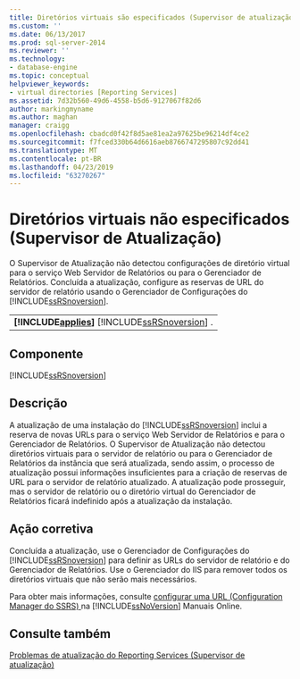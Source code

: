 ```yaml
---
title: Diretórios virtuais são especificados (Supervisor de atualização) | Microsoft Docs
ms.custom: ''
ms.date: 06/13/2017
ms.prod: sql-server-2014
ms.reviewer: ''
ms.technology:
- database-engine
ms.topic: conceptual
helpviewer_keywords:
- virtual directories [Reporting Services]
ms.assetid: 7d32b560-49d6-4558-b5d6-9127067f82d6
author: markingmyname
ms.author: maghan
manager: craigg
ms.openlocfilehash: cbadcd0f42f8d5ae81ea2a97625be96214df4ce2
ms.sourcegitcommit: f7fced330b64d6616aeb8766747295807c92dd41
ms.translationtype: MT
ms.contentlocale: pt-BR
ms.lasthandoff: 04/23/2019
ms.locfileid: "63270267"
---
```

# <a name="virtual-directories-are-unspecified-upgrade-advisor"></a>Diretórios virtuais não especificados (Supervisor de Atualização)
  O Supervisor de Atualização não detectou configurações de diretório virtual para o serviço Web Servidor de Relatórios ou para o Gerenciador de Relatórios. Concluída a atualização, configure as reservas de URL do servidor de relatório usando o Gerenciador de Configurações do [!INCLUDE[ssRSnoversion](../../includes/ssrsnoversion-md.md)].  
  
||  
|-|  
|**[!INCLUDE[applies](../../includes/applies-md.md)]**  [!INCLUDE[ssRSnoversion](../../includes/ssrsnoversion-md.md)] .|  
  
## <a name="component"></a>Componente  
 [!INCLUDE[ssRSnoversion](../../includes/ssrsnoversion-md.md)]  
  
## <a name="description"></a>Descrição  
 A atualização de uma instalação do [!INCLUDE[ssRSnoversion](../../includes/ssrsnoversion-md.md)] inclui a reserva de novas URLs para o serviço Web Servidor de Relatórios e para o Gerenciador de Relatórios. O Supervisor de Atualização não detectou diretórios virtuais para o servidor de relatório ou para o Gerenciador de Relatórios da instância que será atualizada, sendo assim, o processo de atualização possui informações insuficientes para a criação de reservas de URL para o servidor de relatório atualizado. A atualização pode prosseguir, mas o servidor de relatório ou o diretório virtual do Gerenciador de Relatórios ficará indefinido após a atualização da instalação.  
  
## <a name="corrective-action"></a>Ação corretiva  
 Concluída a atualização, use o Gerenciador de Configurações do [!INCLUDE[ssRSnoversion](../../includes/ssrsnoversion-md.md)] para definir as URLs do servidor de relatório e do Gerenciador de Relatórios. Use o Gerenciador do IIS para remover todos os diretórios virtuais que não serão mais necessários.  
  
 Para obter mais informações, consulte [configurar uma URL &#40;Configuration Manager do SSRS&#41; ](../../reporting-services/install-windows/configure-a-url-ssrs-configuration-manager.md) na [!INCLUDE[ssNoVersion](../../includes/ssnoversion-md.md)] Manuais Online.  
  
## <a name="see-also"></a>Consulte também  
 [Problemas de atualização do Reporting Services &#40;Supervisor de atualização&#41;](../../../2014/sql-server/install/reporting-services-upgrade-issues-upgrade-advisor.md)  
  
  
